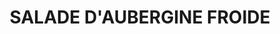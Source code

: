 ---
title: SALADE D'AUBERGINE FROIDE
draft: false
layout: recettes
type: entree
categories:
  - Salade
auteur: une p'tite cuillère de plus
regime:
  - vegan
  - sans-gluten
cuisson: Oui
temperature: Froid
plate: 100
check: Oui
checkAlwaysOk: false
ingredients:
  legumes:
    - title: Oignon rouge
      quantite: 2
      unit: Kg
    - title: Ail
      quantite: 3
      unit: tête·s
    - title: Tomate
      quantite: 10
      unit: Kg
    - title: Aubergine
      quantite: 12
      unit: Kg
  epices:
    - title: Persil frais
      quantite: 10
      unit: bottes
  lof:
    - title: huile d'olive
      quantite: 1.3
      unit: litre
preparation: >-
  

  Couper le reste des tomates en petits morceaux (1cm²), le persil et les oignons.


  Arroser d'huile d'olive. Rectifier l'assaisonnement sel, poivre.


  Vinaigrette inutile. Voilà! Servir bien frais.
preparation24h: >-
  Laver les aubergines. Les couper en cubes d'1cm. Les faire cuire avec un peu
  d'huile dans les gros wok.


  (ne pas hésiter à égoutter/retirer le surplus de liquide)


  Pendant ce temps, râper au robot l'ail et un quart des tomates.


  Les verser dans les aubergines toujours sur le feux. 


  Y ajouter sel, poivre, huile d'olive.


  Faire cuire en remuant bien.
publishDate: 2025-05-30T20:24:00.000Z
---